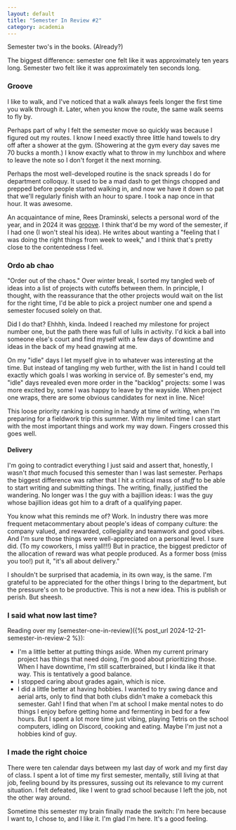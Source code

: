 ```yaml
---
layout: default
title: "Semester In Review #2"
category: academia
---
```


Semester two's in the books. (Already?)

The biggest difference: semester one felt like it was approximately ten years long. Semester two felt like it was approximately ten seconds long.

### Groove

I like to walk, and I've noticed that a walk always feels longer the first time you walk through it. Later, when you know the route, the same walk seems to fly by.

Perhaps part of why I felt the semester move so quickly was because I figured out my routes. I know I need exactly three little hand towels to dry off after a shower at the gym. (Showering at the gym every day saves me 70 bucks a month.) I know exactly what to throw in my lunchbox and where to leave the note so I don't forget it the next morning.

Perhaps the most well-developed routine is the snack spreads I do for department colloquy. It used to be a mad dash to get things chopped and prepped before people started walking in, and now we have it down so pat that we'll regularly finish with an hour to spare. I took a nap once in that hour. It was awesome.

An acquaintance of mine, Rees Draminski, selects a personal word of the year, and in 2024 it was [groove](https://reeswrites.com/posts/finding-my-groove-2024/). I think that'd be my word of the semester, if I had one (I won't steal his idea). He writes about wanting a "feeling that I was doing the right things from week to week," and I think that's pretty close to the contentedness I feel.

### Ordo ab chao

"Order out of the chaos." Over winter break, I sorted my tangled web of ideas into a list of projects with cutoffs between them. In principle, I thought, with the reassurance that the other projects would wait on the list for the right time, I'd be able to pick a project number one and spend a semester focused solely on that.

Did I do that? Ehhhh, kinda. Indeed I reached my milestone for project number one, but the path there was full of lulls in activity. I'd kick a ball into someone else's court and find myself with a few days of downtime and ideas in the back of my head gnawing at me.

On my "idle" days I let myself give in to whatever was interesting at the time. But instead of tangling my web further, with the list in hand I could tell exactly which goals I was working in service of. By semester's end, my "idle" days revealed even more order in the "backlog" projects: some I was more excited by, some I was happy to leave by the wayside. When project one wraps, there are some obvious candidates for next in line. Nice!

This loose priority ranking is coming in handy at time of writing, when I'm preparing for a fieldwork trip this summer. With my limited time I can start with the most important things and work my way down. Fingers crossed this goes well.

#### Delivery

I'm going to contradict everything I just said and assert that, honestly, I wasn't *that* much focused this semester than I was last semester. Perhaps the biggest difference was rather that I hit a critical mass of *stuff* to be able to start writing and submitting things. The writing, finally, justified the wandering. No longer was I the guy with a bajillion ideas: I was the guy whose bajillion ideas got him to a draft of a qualifying paper.

You know what this reminds me of? Work. In industry there was more frequent metacommentary about people's ideas of company culture: the company valued, and rewarded, collegiality and teamwork and good vibes. And I'm sure those things were well-appreciated on a personal level. I sure did. (To my coworkers, I miss yall!!!) But in practice, the biggest predictor of the allocation of reward was what people produced. As a former boss (miss you too!) put it, "it's all about delivery."

I shouldn't be surprised that academia, in its own way, is the same. I'm grateful to be appreciated for the other things I bring to the department, but the pressure's on to be productive. This is not a new idea. This is publish or perish. But sheesh.

### I said what now last time?

Reading over my [semester-one-in-review]({% post_url 2024-12-21-semester-in-review-2 %}):

* I'm a little better at putting things aside. When my current primary project has things that need doing, I'm good about prioritizing those. When I have downtime, I'm still scatterbrained, but I kinda like it that way. This is tentatively a good balance.
* I stopped caring about grades again, which is nice.
* I did a little better at having hobbies. I wanted to try swing dance and aerial arts, only to find that both clubs didn't make a comeback this semester. Gah! I find that when I'm at school I make mental notes to do things I enjoy before getting home and fermenting in bed for a few hours. But I spent a lot more time just vibing, playing Tetris on the school computers, idling on Discord, cooking and eating. Maybe I'm just not a hobbies kind of guy.

### I made the right choice

There were ten calendar days between my last day of work and my first day of class. I spent a lot of time my first semester, mentally, still living at that job, feeling bound by its pressures, sussing out its relevance to my current situation. I felt defeated, like I went to grad school because I left the job, not the other way around.

Sometime this semester my brain finally made the switch: I'm here because I want to, I chose to, and I like it. I'm glad I'm here. It's a good feeling.